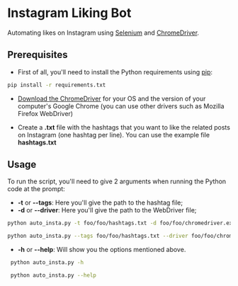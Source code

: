 # Instagram Liking Bot

Automating likes on Instagram using [Selenium](https://www.selenium.dev/) and [ChromeDriver](https://chromedriver.chromium.org/).

## Prerequisites

 - First of all, you'll need to install the Python requirements using [pip](https://pip.pypa.io/en/stable/):
 
 ```bash
pip install -r requirements.txt
````

 - [Download the ChromeDriver](https://chromedriver.chromium.org/downloads) for your OS and the version of your computer's Google Chrome (you can use other drivers such as Mozilla Firefox WebDriver)
 
 - Create a **.txt** file with the hashtags that you want to like the related posts on Instagram (one hashtag per line). You can use the example file **hashtags.txt**
 
## Usage

To run the script, you'll need to give 2 arguments when running the Python code at the prompt:

 - **-t** or **--tags**: Here you'll give the path to the hashtag file;
 - **-d** or **--driver**: Here you'll give the path to the WebDriver file;
 
```bash
python auto_insta.py -t foo/foo/hashtags.txt -d foo/foo/chromedriver.exe
````
```bash
python auto_insta.py --tags foo/foo/hashtags.txt --driver foo/foo/chromedriver.exe
````

 - **-h** or **--help**: Will show you the options mentioned above.
 
```bash
 python auto_insta.py -h
````
```bash
 python auto_insta.py --help
````
